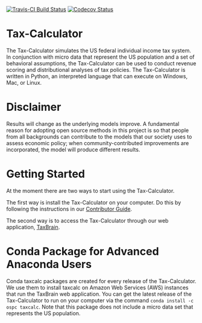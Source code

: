 [![Travis-CI Build Status](https://travis-ci.org/open-source-economics/Tax-Calculator.svg?branch=master)](https://travis-ci.org/open-source-economics/Tax-Calculator)
[![Codecov Status](https://codecov.io/github/open-source-economics/Tax-Calculator/coverage.svg?precision=2)](https://codecov.io/github/open-source-economics/Tax-Calculator)

Tax-Calculator
==============

The Tax-Calculator simulates the US federal individual income tax
system.  In conjunction with micro data that represent the US
population and a set of behavioral assumptions, the Tax-Calculator can
be used to conduct revenue scoring and distributional analyses of tax
policies.  The Tax-Calculator is written in Python, an interpreted
language that can execute on Windows, Mac, or Linux.


Disclaimer
==========

Results will change as the underlying models improve. A fundamental
reason for adopting open source methods in this project is so that
people from all backgrounds can contribute to the models that our
society uses to assess economic policy; when community-contributed
improvements are incorporated, the model will produce different
results.

Getting Started
===============

At the moment there are two ways to start using the Tax-Calculator.

The first way is install the Tax-Calculator on your computer.  Do this
by following the instructions in our [Contributor
Guide](http://taxcalc.readthedocs.org/en/latest/contributor_guide.html).

The second way is to access the Tax-Calculator through our web
application, [TaxBrain](http://www.ospc.org/taxbrain).

Conda Package for Advanced Anaconda Users
=========================================

Conda taxcalc packages are created for every release of the Tax-Calculator.
We use them to install taxcalc on Amazon Web Services (AWS) instances that
run the TaxBrain web application.  You can get the latest release of the
Tax-Calculator to run on your computer via the command
`conda install -c ospc taxcalc`.  Note that this package does not include
a micro data set that represents the US population.
